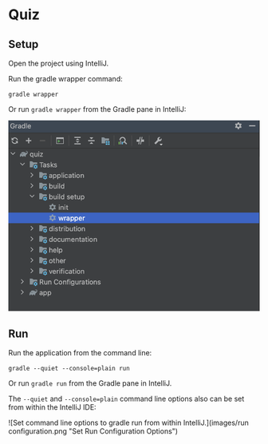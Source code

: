 Quiz
====
Setup
-----
Open the project using IntelliJ.

Run the gradle wrapper command:

    gradle wrapper

Or run `gradle wrapper` from the Gradle pane in IntelliJ:

![Run the gradle wrapper task.](images/gradleWrapper.png "Gradle Wrapper Task")

Run
---
Run the application from the command line:

    gradle --quiet --console=plain run

Or run `gradle run` from the Gradle pane in IntelliJ.

The `--quiet` and `--console=plain` command line options also can be set from within the IntelliJ IDE:

![Set command line options to gradle run from within IntelliJ.](images/run configuration.png "Set Run Configuration Options")